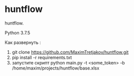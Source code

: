 # huntflow
<dl>
<dt>huntflow.</dt>
</dl>

Python 3.7.5

Как развернуть :

1. git clone https://github.com/MaximTretjakov/huntflow.git
2. pip install -r requirements.txt
3. запустите скрипт 
python main.py -t <some_token> -b /home/maxim/projects/huntflow/base.xlsx
